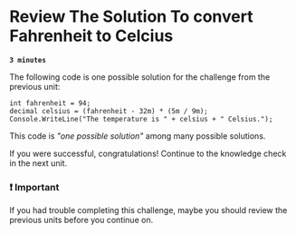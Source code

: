 # Review The Solution To convert Fahrenheit to Celcius

**`3 minutes`**

The following code is one possible solution for the challenge from the previous unit:

```
int fahrenheit = 94;
decimal celsius = (fahrenheit - 32m) * (5m / 9m);
Console.WriteLine("The temperature is " + celsius + " Celsius.");
```

This code is *"one possible solution"* among many possible solutions.

If you were successful, congratulations! Continue to the knowledge check in the next unit.

### ❗ Important

If you had trouble completing this challenge, maybe you should review the previous units before you continue on.

